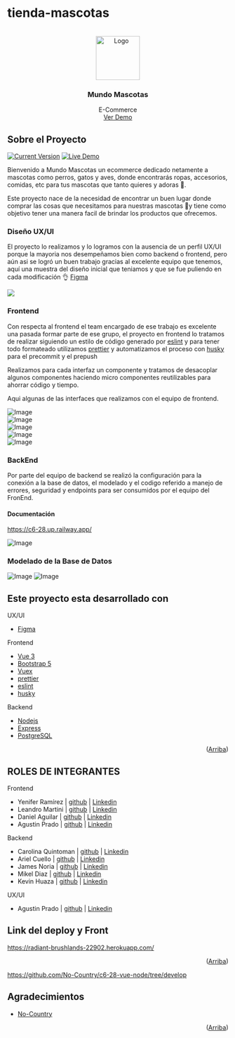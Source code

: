 # tienda-mascotas

<div id="top"></div>

<!-- PROJECT LOGO -->
<br />
<div align="center">
  <a href="https://github.com/github_username/repo_name">
    <img src="./assets/logo.png" alt="Logo" width="100" height="100">
  </a>

<h3 align="center">Mundo Mascotas</h3>

  <p align="center">
    E-Commerce
    <br />
    <a href="https://radiant-brushlands-22902.herokuapp.com/">Ver Demo</a>
  </p>
</div>

<!-- ABOUT THE PROJECT -->
## Sobre el Proyecto

[![Current Version](https://img.shields.io/badge/version-1.0-green.svg)](https://github.com/No-Country/c6-28-vue-node) 
[![Live Demo](https://img.shields.io/badge/demo-online-green.svg)]()

Bienvenido a Mundo Mascotas un ecommerce dedicado netamente a mascotas como perros, gatos y aves, donde encontrarás ropas, accesorios, comidas, etc para tus mascotas que tanto quieres y adoras 🤗.

Este proyecto nace de la necesidad de encontrar un buen lugar donde comprar las cosas que necesitamos para nuestras mascotas 🐶y tiene como objetivo tener una manera facil de brindar los productos que ofrecemos.

### Diseño UX/UI

El proyecto lo realizamos y lo logramos con la ausencia de un perfil UX/UI porque la mayoria nos desempeñamos bien como backend o frontend, pero aún asi se logró un buen trabajo gracias al excelente equipo que tenemos, aquí una muestra del diseño inicial que teniamos y que se fue puliendo en cada modificación 👌 [Figma](https://www.figma.com/file/DG9GnIsAu7DzHoGLoJBYSO/Mundo-Mascota?node-id=0%3A1)

![](/assets/figma.png)

### Frontend

Con respecta al frontend el team encargado de ese trabajo es excelente una pasada formar parte de ese grupo, el proyecto en frontend lo tratamos de realizar siguiendo un estilo de código generado por [eslint](https://eslint.org/) y para tener todo formateado utilizamos [prettier](https://prettier.io/docs/en/install.html) y automatizamos el proceso con [husky](https://typicode.github.io/husky/#/) para el precommit y el prepush

Realizamos para cada interfaz un componente y tratamos de desacoplar algunos componentes haciendo micro componentes reutilizables para ahorrar código y tiempo. 

Aqui algunas de las interfaces que realizamos con el equipo de frontend.

![Image](./assets/register.png) <br/>
![Image](./assets/productos.png) <br/>
![Image](./assets/detalle.png) <br/>
![Image](./assets/carrito.png) <br/>
![Image](./assets/about.png) <br/>

### BackEnd

Por parte del equipo de backend se realizó la configuración para la conexión a la base de datos, el modelado y el codigo referido a manejo de errores, seguridad y endpoints para ser consumidos por el equipo del FronEnd.
#### Documentación
https://c6-28.up.railway.app/

![Image](./assets/backend.png)

### Modelado de la Base de Datos

![Image](./assets/db-model.png)
![Image](./assets/db-model-products.png)

## Este proyecto esta desarrollado con

UX/UI

* [Figma](https://www.figma.com/)

Frontend

* [Vue 3](https://vuejs.org/)
* [Bootstrap 5](https://getbootstrap.com/)
* [Vuex](https://vuex.vuejs.org/)
* [prettier](https://prettier.io/docs/en/install.html)
* [eslint](https://eslint.org/)
* [husky](https://typicode.github.io/husky/#/)

Backend

* [Nodejs](https://nodejs.dev/en/)
* [Express](https://expressjs.com/)
* [PostgreSQL](https://www.postgresql.org/)

<p align="right">(<a href="#top">Arriba</a>)</p>

## ROLES DE INTEGRANTES

Frontend 

* Yenifer Ramírez | [github](https://github.com/yeniferrosana) | [Linkedin](https://www.linkedin.com/in/yeniferrosana/)
* Leandro Martini | [github](https://github.com/manrique1986) | [Linkedin](https://www.linkedin.com/in/leandro-martini-developer/)
* Daniel Aguilar | [github](https://github.com/Onnichan) | [Linkedin](https://www.linkedin.com/in/wdanielaguilar/)
* Agustin Prado | [github](https://github.com/subjekt-iv) | [Linkedin](https://www.linkedin.com/in/agust%C3%ADn-prado-64b1371b7/)

Backend 

* Carolina Quintoman | [github](https://github.com/CarolinaQuintoman) | [Linkedin](https://www.linkedin.com/in/carolina-quintoman-037452148)
* Ariel Cuello | [github](https://github.com/cuelloariel) | [Linkedin](https://www.linkedin.com/in/cuello-ariel)
* James Noria | [github](https://github.com/jamesnoria) | [Linkedin](https://www.linkedin.com/in/jamesnoria)
* Mikel Diaz | [github](https://github.com/SBolivarLoL) | [Linkedin](https://www.linkedin.com/mwlite/in/mikel-diaz-velasquez)
* Kevin Huaza | [github](https://github.com/khuaza9612) | [Linkedin](https://www.linkedin.com/in/kevin-huaza-navia-a59b61225)

UX/UI

* Agustin Prado | [github](https://github.com/subjekt-iv) | [Linkedin](https://www.linkedin.com/in/agust%C3%ADn-prado-64b1371b7/)

## Link del deploy y Front

https://radiant-brushlands-22902.herokuapp.com/

<p align="right">(<a href="#top">Arriba</a>)</p>

https://github.com/No-Country/c6-28-vue-node/tree/develop

<!-- ACKNOWLEDGMENTS -->
## Agradecimientos

* [No-Country](https://github.com/No-Country/)


<p align="right">(<a href="#top">Arriba</a>)</p>



<!-- MARKDOWN LINKS & IMAGES -->
<!-- https://www.markdownguide.org/basic-syntax/#reference-style-links -->
[contributors-shield]: https://img.shields.io/github/contributors/github_username/repo_name.svg?style=for-the-badge
[contributors-url]: https://github.com/github_username/repo_name/graphs/contributors
[forks-shield]: https://img.shields.io/github/forks/github_username/repo_name.svg?style=for-the-badge
[forks-url]: https://github.com/github_username/repo_name/network/members
[stars-shield]: https://img.shields.io/github/stars/github_username/repo_name.svg?style=for-the-badge
[stars-url]: https://github.com/github_username/repo_name/stargazers
[issues-shield]: https://img.shields.io/github/issues/github_username/repo_name.svg?style=for-the-badge
[issues-url]: https://github.com/github_username/repo_name/issues
[license-shield]: https://img.shields.io/github/license/github_username/repo_name.svg?style=for-the-badge
[license-url]: https://github.com/github_username/repo_name/blob/master/LICENSE.txt
[linkedin-shield]: https://img.shields.io/badge/-LinkedIn-black.svg?style=for-the-badge&logo=linkedin&colorB=555
[linkedin-url]: https://linkedin.com/in/linkedin_username
[product-screenshot]: images/screenshot.png
